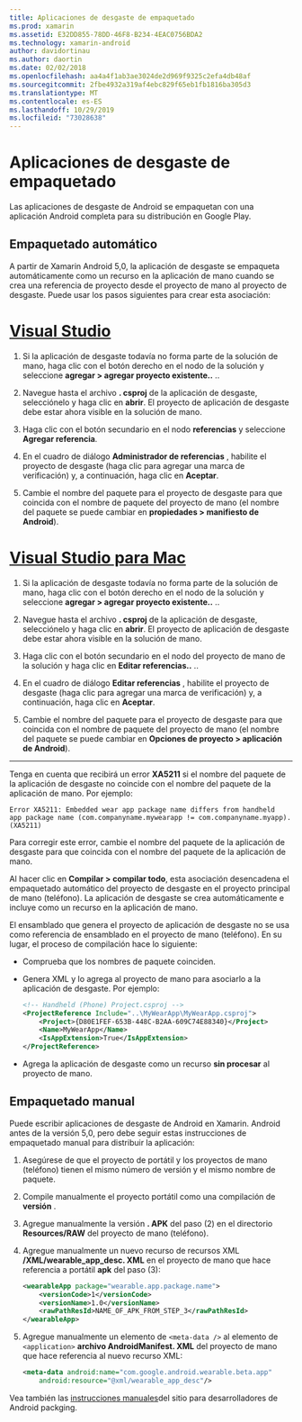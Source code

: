 ```yaml
---
title: Aplicaciones de desgaste de empaquetado
ms.prod: xamarin
ms.assetid: E32DD855-78DD-46F8-B234-4EAC0756BDA2
ms.technology: xamarin-android
author: davidortinau
ms.author: daortin
ms.date: 02/02/2018
ms.openlocfilehash: aa4a4f1ab3ae3024de2d969f9325c2efa4db48af
ms.sourcegitcommit: 2fbe4932a319af4ebc829f65eb1fb1816ba305d3
ms.translationtype: MT
ms.contentlocale: es-ES
ms.lasthandoff: 10/29/2019
ms.locfileid: "73028638"
---
```

# <a name="packaging-wear-apps"></a>Aplicaciones de desgaste de empaquetado

Las aplicaciones de desgaste de Android se empaquetan con una aplicación Android completa para su distribución en Google Play. 

## <a name="automatic-packaging"></a>Empaquetado automático

A partir de Xamarin Android 5,0, la aplicación de desgaste se empaqueta automáticamente como un recurso en la aplicación de mano cuando se crea una referencia de proyecto desde el proyecto de mano al proyecto de desgaste. Puede usar los pasos siguientes para crear esta asociación: 

# <a name="visual-studiotabwindows"></a>[Visual Studio](#tab/windows)

1. Si la aplicación de desgaste todavía no forma parte de la solución de mano, haga clic con el botón derecho en el nodo de la solución y seleccione **agregar > agregar proyecto existente..** ..

2. Navegue hasta el archivo **. csproj** de la aplicación de desgaste, selecciónelo y haga clic en **abrir**. El proyecto de aplicación de desgaste debe estar ahora visible en la solución de mano.

3. Haga clic con el botón secundario en el nodo **referencias** y seleccione **Agregar referencia**.

4. En el cuadro de diálogo **Administrador de referencias** , habilite el proyecto de desgaste (haga clic para agregar una marca de verificación) y, a continuación, haga clic en **Aceptar**.

5. Cambie el nombre del paquete para el proyecto de desgaste para que coincida con el nombre de paquete del proyecto de mano (el nombre del paquete se puede cambiar en **propiedades > manifiesto de Android**).

# <a name="visual-studio-for-mactabmacos"></a>[Visual Studio para Mac](#tab/macos)

1. Si la aplicación de desgaste todavía no forma parte de la solución de mano, haga clic con el botón derecho en el nodo de la solución y seleccione **agregar > agregar proyecto existente..** ..

2. Navegue hasta el archivo **. csproj** de la aplicación de desgaste, selecciónelo y haga clic en **abrir**. El proyecto de aplicación de desgaste debe estar ahora visible en la solución de mano.

3. Haga clic con el botón secundario en el nodo del proyecto de mano de la solución y haga clic en **Editar referencias..** ..

4. En el cuadro de diálogo **Editar referencias** , habilite el proyecto de desgaste (haga clic para agregar una marca de verificación) y, a continuación, haga clic en **Aceptar**.

5. Cambie el nombre del paquete para el proyecto de desgaste para que coincida con el nombre de paquete del proyecto de mano (el nombre del paquete se puede cambiar en **Opciones de proyecto > aplicación de Android**).

-----

Tenga en cuenta que recibirá un error **XA5211** si el nombre del paquete de la aplicación de desgaste no coincide con el nombre del paquete de la aplicación de mano. Por ejemplo:

```shell
Error XA5211: Embedded wear app package name differs from handheld 
app package name (com.companyname.mywearapp != com.companyname.myapp). (XA5211)
```

Para corregir este error, cambie el nombre del paquete de la aplicación de desgaste para que coincida con el nombre del paquete de la aplicación de mano.

Al hacer clic en **Compilar > compilar todo**, esta asociación desencadena el empaquetado automático del proyecto de desgaste en el proyecto principal de mano (teléfono). La aplicación de desgaste se crea automáticamente e incluye como un recurso en la aplicación de mano.

El ensamblado que genera el proyecto de aplicación de desgaste no se usa como referencia de ensamblado en el proyecto de mano (teléfono). En su lugar, el proceso de compilación hace lo siguiente:

- Comprueba que los nombres de paquete coinciden. 

- Genera XML y lo agrega al proyecto de mano para asociarlo a la aplicación de desgaste. Por ejemplo: 

    ```xml
    <!-- Handheld (Phone) Project.csproj -->
    <ProjectReference Include="..\MyWearApp\MyWearApp.csproj">
        <Project>{D80E1FEF-653B-448C-B2AA-609C74E88340}</Project>
        <Name>MyWearApp</Name>
        <IsAppExtension>True</IsAppExtension>
    </ProjectReference>
    ```

- Agrega la aplicación de desgaste como un recurso **sin procesar** al proyecto de mano. 

## <a name="manual-packaging"></a>Empaquetado manual

Puede escribir aplicaciones de desgaste de Android en Xamarin. Android antes de la versión 5,0, pero debe seguir estas instrucciones de empaquetado manual para distribuir la aplicación: 

1. Asegúrese de que el proyecto de portátil y los proyectos de mano (teléfono) tienen el mismo número de versión y el mismo nombre de paquete.

2. Compile manualmente el proyecto portátil como una compilación de **versión** .

3. Agregue manualmente la versión **. APK** del paso (2) en el directorio **Resources/RAW** del proyecto de mano (teléfono).

4. Agregue manualmente un nuevo recurso de recursos XML **/XML/wearable_app_desc. XML** en el proyecto de mano que hace referencia a portátil **apk** del paso (3):

    ```xml
    <wearableApp package="wearable.app.package.name">
        <versionCode>1</versionCode>
        <versionName>1.0</versionName>
        <rawPathResId>NAME_OF_APK_FROM_STEP_3</rawPathResId>
    </wearableApp>
    ```

5. Agregue manualmente un elemento de `<meta-data />` al elemento de `<application>` **archivo AndroidManifest. XML** del proyecto de mano que hace referencia al nuevo recurso XML:

    ```xml
    <meta-data android:name="com.google.android.wearable.beta.app"
        android:resource="@xml/wearable_app_desc"/>
    ```

Vea también las [instrucciones manuales](https://developer.android.com/training/wearables/apps/packaging.html#PackageManually)del sitio para desarrolladores de Android packging.
